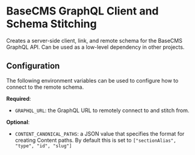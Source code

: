 # BaseCMS GraphQL Client and Schema Stitching
Creates a server-side client, link, and remote schema for the BaseCMS GraphQL API. Can be used as a low-level dependency in other projects.

## Configuration
The following environment variables can be used to configure how to connect to the remote schema.

**Required**:
- `GRAPHQL_URL`: the GraphQL URL to remotely connect to and stitch from.

**Optional**:
- `CONTENT_CANONICAL_PATHS`: a JSON value that specifies the format for creating Content paths. By default this is set to `["sectionAlias", "type", "id", "slug"]`
